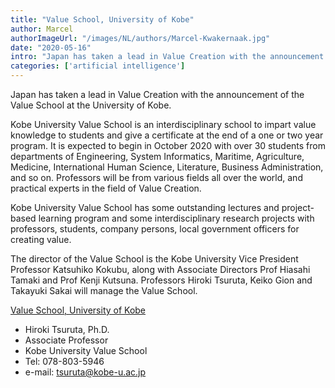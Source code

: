 ```yaml
---
title: "Value School, University of Kobe"
author: Marcel
authorImageUrl: "/images/NL/authors/Marcel-Kwakernaak.jpg"
date: "2020-05-16"
intro: "Japan has taken a lead in Value Creation with the announcement of the Value School at the University of Kobe."
categories: ['artificial intelligence']
---
```


Japan has taken a lead in Value Creation with the announcement of the Value School at the University of Kobe.

Kobe University Value School is an interdisciplinary school to impart value knowledge to students and give a certificate at the end of a one or two year program. It is expected to begin in October 2020 with over 30 students from departments of Engineering, System Informatics, Maritime, Agriculture, Medicine, International Human Science, Literature, Business Administration, and so on. Professors will be from various fields all over  the  world, and practical experts in the field of Value Creation.

Kobe University Value School has some outstanding lectures and project-based learning program  and some interdisciplinary research projects with  professors, students, company persons, local government officers for creating value.

The director of the Value School is the Kobe University Vice President Professor Katsuhiko Kokubu, along with Associate Directors Prof Hiasahi Tamaki and Prof Kenji Kutsuna. Professors Hiroki Tsuruta, Keiko Gion and Takayuki Sakai will manage the Value School. 

[Value School, University of Kobe](http://www.value.kobe-u.ac.jp/events/index.html)

- Hiroki Tsuruta, Ph.D.
- Associate Professor
- Kobe University Value School
- Tel: 078-803-5946
- e-mail: [tsuruta@kobe-u.ac.jp](mailto:tsuruta@kobe-u.ac.jp)
